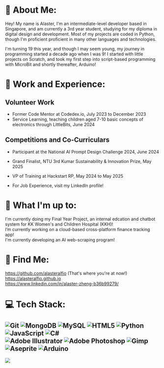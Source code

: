 # 💫 About Me:
Hey! My name is Alaster, I'm an intermediate-level developer based in Singapore, and am currently a 3rd year student, studying for my diploma in digital design and development. Most of my projects are coded in Python, though I'm proficient proficient in many other languages and technologies.<br>

I'm turning 19 this year, and though I may seem young, my journey in programming started a decade ago when I was 9! I started with little projects on Scratch, and took my first step into script-based programming with MicroBit and shortly thereafter, Arduino! 

# 🤖 Work and  Experience:
## Volunteer Work
- Former Code Mentor at Codedex.io, July 2023 to December 2023
- Service Learning, teaching children aged 7-10 basic concepts of electronics through LittleBits, June 2024
## Competitions and Co-Curriculars
- Participant at the National AI Prompt Design Challenge 2024, June 2024
- Grand Finalist, NTU 3rd Kumar Sustainability & Innovation Prize, May 2025
- VP of Training at Hackstart RP, May 2024 to May 2025

- For Job Experience, visit my LinkedIn profile!

# 🎁 What I'm up to:
I'm currently doing my Final Year Project, an internal edcation and chatbot system for KK Women's and Children Hospital (KKH)!<br>
I’m currently working on a cloud-based cross-platform finance tracking app!<br>
I'm currently developing an AI web-scraping program!

# 👀 Find Me:
https://github.com/alasteralfio (That's where you're at now!)<br>
https://alasteralfio.github.io<br>
https://www.linkedin.com/in/alaster-zheng-b36b99279/

# 💻 Tech Stack:
![Git](https://img.shields.io/badge/git-%23F05033.svg?style=for-the-badge&logo=git&logoColor=white)
![MongoDB](https://img.shields.io/badge/MongoDB-%234ea94b.svg?style=for-the-badge&logo=mongodb&logoColor=white)
![MySQL](https://img.shields.io/badge/mysql-4479A1.svg?style=for-the-badge&logo=mysql&logoColor=white)
![HTML5](https://img.shields.io/badge/html5-%23E34F26.svg?style=for-the-badge&logo=html5&logoColor=white)
![Python](https://img.shields.io/badge/python-3670A0?style=for-the-badge&logo=python&logoColor=ffdd54)
![JavaScript](https://img.shields.io/badge/javascript-%23323330.svg?style=for-the-badge&logo=javascript&logoColor=%23F7DF1E)
![C#](https://img.shields.io/badge/c%23-%23239120.svg?style=for-the-badge&logo=csharp&logoColor=white)
<br>
![Adobe Illustrator](https://img.shields.io/badge/adobe%20illustrator-%23FF9A00.svg?style=for-the-badge&logo=adobe%20illustrator&logoColor=white)
![Adobe Photoshop](https://img.shields.io/badge/adobe%20photoshop-%2331A8FF.svg?style=for-the-badge&logo=adobe%20photoshop&logoColor=white)
![Gimp](https://img.shields.io/badge/Gimp-657D8B?style=for-the-badge&logo=gimp&logoColor=FFFFFF)
![Aseprite](https://img.shields.io/badge/Aseprite-FFFFFF?style=for-the-badge&logo=Aseprite&logoColor=#7D929E)
![Arduino](https://img.shields.io/badge/-Arduino-00979D?style=for-the-badge&logo=Arduino&logoColor=white)
---
![](https://github-readme-stats.vercel.app/api/top-langs/?username=alasteralfio&theme=dark&hide_border=false&include_all_commits=false&count_private=false&layout=compact)
<!-- Created with GPRM ( https://gprm.itsvg.in )  -->
